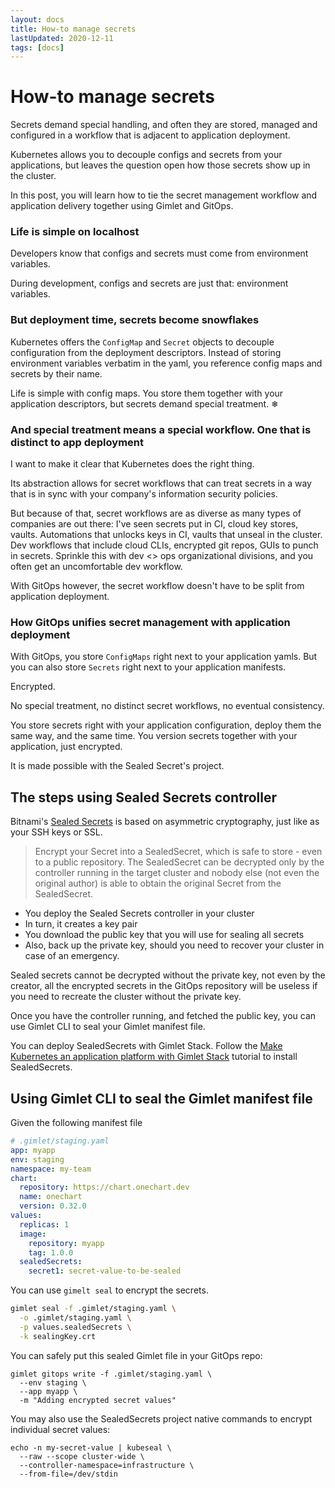 ```yaml
---
layout: docs
title: How-to manage secrets
lastUpdated: 2020-12-11
tags: [docs]
---
```


# How-to manage secrets

Secrets demand special handling, and often they are stored, managed and configured in a workflow that is adjacent to application deployment.

Kubernetes allows you to decouple configs and secrets from your applications, but leaves the question open how those secrets show up in the cluster.

In this post, you will learn how to tie the secret management workflow and application delivery together using Gimlet and GitOps.

### Life is simple on localhost

Developers know that configs and secrets must come from environment variables.

During development, configs and secrets are just that: environment variables.

### But deployment time, secrets become snowflakes

Kubernetes offers the `ConfigMap` and `Secret` objects to decouple configuration from the deployment descriptors.
Instead of storing environment variables verbatim in the yaml, you reference config maps and secrets by their name.

Life is simple with config maps. You store them together with your application descriptors, but secrets demand special treatment. ❄

### And special treatment means a special workflow. One that is distinct to app deployment

I want to make it clear that Kubernetes does the right thing.

Its abstraction allows for secret workflows that can treat secrets in a way that is in sync with your company's information security policies.

But because of that, secret workflows are as diverse as many types of companies are out there:
I've seen secrets put in CI, cloud key stores, vaults. Automations that unlocks keys in CI, vaults that unseal in the cluster.
Dev workflows that include cloud CLIs, encrypted git repos, GUIs to punch in secrets.
Sprinkle this with dev <> ops organizational divisions, and you often get an uncomfortable dev workflow.

With GitOps however, the secret workflow doesn't have to be split from application deployment.

### How GitOps unifies secret management with application deployment

With GitOps, you store `ConfigMaps` right next to your application yamls.
But you can also store `Secrets` right next to your application manifests.

Encrypted.

No special treatment, no distinct secret workflows, no eventual consistency.

You store secrets right with your application configuration, deploy them the same way, and the same time.
You version secrets together with your application, just encrypted.

It is made possible with the Sealed Secret's project.

## The steps using Sealed Secrets controller

Bitnami's [Sealed Secrets](https://github.com/bitnami-labs/sealed-secrets) is based on asymmetric cryptography, just like as your SSH keys or SSL.

> Encrypt your Secret into a SealedSecret, which is safe to store - even to a public repository. The SealedSecret can be decrypted only by the controller running in the target cluster and nobody else (not even the original author) is able to obtain the original Secret from the SealedSecret.

- You deploy the Sealed Secrets controller in your cluster
- In turn, it creates a key pair
- You download the public key that you will use for sealing all secrets
- Also, back up the private key, should you need to recover your cluster in case of an emergency.

Sealed secrets cannot be decrypted without the private key, not even by the creator, 
all the encrypted secrets in the GitOps repository will be useless if you need to recreate the cluster without the private key.

Once you have the controller running, and fetched the public key, you can use Gimlet CLI to seal your Gimlet manifest file.

You can deploy SealedSecrets with Gimlet Stack. Follow the [Make Kubernetes an application platform with Gimlet Stack](/docs/make-kubernetes-an-application-platform-with-gimlet-stack) tutorial to install SealedSecrets.

## Using Gimlet CLI to seal the Gimlet manifest file

Given the following manifest file
```yaml
# .gimlet/staging.yaml
app: myapp
env: staging
namespace: my-team
chart:
  repository: https://chart.onechart.dev
  name: onechart
  version: 0.32.0
values:
  replicas: 1
  image:
    repository: myapp
    tag: 1.0.0
  sealedSecrets:
    secret1: secret-value-to-be-sealed
```

You can use `gimelt seal` to encrypt the secrets.

```bash
gimlet seal -f .gimlet/staging.yaml \
  -o .gimlet/staging.yaml \
  -p values.sealedSecrets \
  -k sealingKey.crt
```

You can safely put this sealed Gimlet file in your GitOps repo:

```
gimlet gitops write -f .gimlet/staging.yaml \
  --env staging \
  --app myapp \
  -m "Adding encrypted secret values"
```

You may also use the SealedSecrets project native commands to encrypt individual secret values:

```
echo -n my-secret-value | kubeseal \
  --raw --scope cluster-wide \
  --controller-namespace=infrastructure \
  --from-file=/dev/stdin
```
